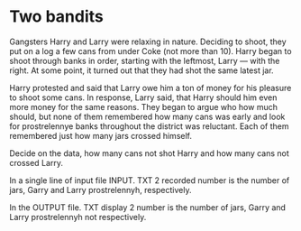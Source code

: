 # Two bandits

Gangsters Harry and Larry were relaxing in nature. Deciding to shoot, they put on a log a few cans from under Coke (not more than 10). Harry began to shoot through banks in order, starting with the leftmost, Larry — with the right. At some point, it turned out that they had shot the same latest jar. 

Harry protested and said that Larry owe him a ton of money for his pleasure to shoot some cans. In response, Larry said, that Harry should him even more money for the same reasons. They began to argue who how much should, but none of them remembered how many cans was early and look for prostrelennye banks throughout the district was reluctant. Each of them remembered just how many jars crossed himself. 

Decide on the data, how many cans not shot Harry and how many cans not crossed Larry. 

In a single line of input file INPUT. TXT 2 recorded number is the number of jars, Garry and Larry prostrelennyh, respectively. 

In the OUTPUT file. TXT display 2 number is the number of jars, Garry and Larry prostrelennyh not respectively. 
